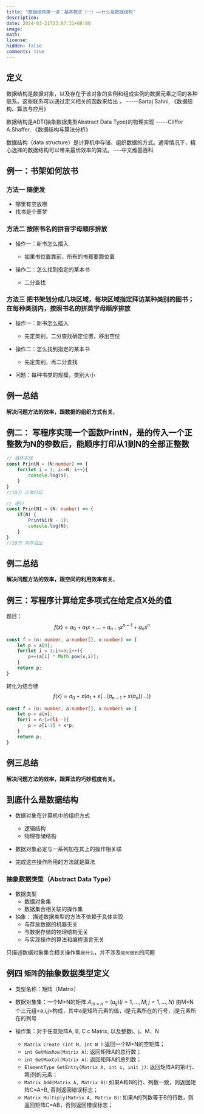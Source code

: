 ```yaml
---
title: "数据结构第一讲：基本概念（一）——什么是数据结构"
description: 
date: 2024-03-21T23:07:31+08:00
image: 
math: 
license: 
hidden: false
comments: true
---
```


## 定义

数据结构是数据对象，以及存在于该对象的实例和组成实例的数据元素之间的各种联系。这些联系可以通过定义相关的函数来给出 。
-----Sartaj Sahni, 《数据结构、算法与应用》

数据结构是ADT(抽象数据类型Abstract Data Type)的物理实现
-----Cliffor A.Shaffer, 《数据结构与算法分析》

数据结构（data structure）是计算机中存储、组织数据的方式。通常情况下，精心选择的数据结构可以带来最优效率的算法。
---中文维基百科

## 例一：书架如何放书

### 方法一 随便发

- 哪里有空放哪
- 找书是个噩梦

### 方法二 按照书名的拼音字母顺序排放

- 操作一：新书怎么插入
  - 如果书位置靠前，所有的书都要腾位置

- 操作二：怎么找到指定的某本书
  - 二分查找

### 方法三 把书架划分成几块区域，每块区域指定拜访某种类别的图书；在每种类别内，按照书名的拼英字母顺序排放

- 操作一：新书怎么插入
  - 先定类别，二分查找确定位置，移出空位

- 操作二：怎么找到指定的某本书
  - 先定类别，再二分查找

- 问题：每种书类的规模，类别大小

## 例一总结

**解决问题方法的效率，跟数据的组织方式有关**。

## 例二： 写程序实现一个函数PrintN，是的传入一个正整数为N的参数后，能顺序打印从1到N的全部正整数

```ts
// 循环实现
const PrintN = (N:number) => {
    for(let i = 1; i<=N; i++){
        console.log(i);
    }
}
//10万 正常打印

// 递归
const PrintN1 = (N: number) => {
    if(N) {
        PrintN1(N - 1);
        console.log(N);
    }
}
//10万 内存溢出
```

## 例二总结

**解决问题方法的效率，跟空间的利用效率有关**。

## 例三：写程序计算给定多项式在给定点X处的值

题目：
$$
f(x) = a_0 +a_1x +...+ a_{n -1 }x^{n-1}+a_nx^n
$$

```ts
const f = (n: number, a:number[], x:number) => {
    let p = a[0];
    for(let i = 1;i<=n;i++){
        p+=(a[i] * Math.pow(x,i));
    }
    return p;
}
```

转化为结合律
$$
f(x)=a_0+x(a_1 + x(...(a_{n-1}+x(a_n))...))
$$

```ts
const f = (n: number, a:number[], x:number) => {
    let p = a[n];
    for(i = n;i>0li--){
        p = a[i-1] + x*p;
    }
    return p;
}
```

## 例三总结

**解决问题方法的效率，跟算法的巧妙程度有关。**

## 到底什么是数据结构

- 数据对象在计算机中的组织方式

  - 逻辑结构
  - 物理存储结构

- 数据对象必定与一系列加在其上的操作相关联

- 完成这些操作所用的方法就是算法

### 抽象数据类型（Abstract Data Type）

- 数据类型
  - 数据对象集
  - 数据集合相关联的操作集
- 抽象： 描述数据类型的方法不依赖于具体实现
  - 与存放数据的机器无关
  - 与数据存储的物理结构无关
  - 与实现操作的算法和编程语言无关

只描述数据对象集合相关操作集`是什么`，并不涉及`如何做到`的问题

## 例四 `矩阵`的抽象数据类型定义

- 类型名称：矩阵（Matrix）
- 数据对象集：一个M×N的矩阵 $A_{m×n}=(a_{ij})(i=1,...,M;j=1,...,N)$ 由M×N个三元组<a,i,j>构成，其中a是矩阵元素的值，i是元素所在的行号，j是元素所在的列号
- 操作集：对于任意矩阵A, B, C c Matrix, 以及整数i、j、M、N
  
  - `Matrix Create (int M, int N )`:返回一个M×N的空矩阵；
  - `int GetMaxRow(Matrix A)`: 返回矩阵A的总行数；
  - `int GetMaxCol(Matrix A)`: 返回矩阵A的总列数；
  - `ElementType GetEntry(Matrix A, int i, init j)`: 返回矩阵A的第i行、第j列的元素；
  - `Matrix Add(Matrix A, Matrix B)`: 如果A和B的行、列数一致，则返回矩阵C=A+B, 否则返回错误标志；
  - `Matrix Multiply(Matrix A, Matrix B)`: 如果A的列数等于B的行数，则返回矩阵C=AB，否则返回错误标志；
